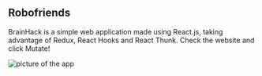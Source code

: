 ## Robofriends
BrainHack is a simple web application made using React.js, taking advantage of Redux, React Hooks and React Thunk. Check the website and click Mutate!

![picture of the app](https://i.imgur.com/iyW6qDR.png)

